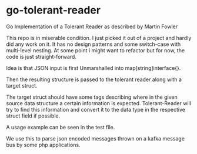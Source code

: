 # go-tolerant-reader
Go Implementation of a Tolerant Reader as described by Martin Fowler

This repo is in miserable condition. I just picked it out of a project and hardly did any work on it.
It has no design patterns and some switch-case with multi-level nesting. At some point i might want to refactor but for now, the code is just straight-forward.

Idea is that JSON input is first Unmarshalled into map[string]interface{}.

Then the resulting structure is passed to the tolerant reader along with a target struct.

The target struct should have some tags describing where in the given source data structure a certain information is expected.
Tolerant-Reader will try to find this information and convert it to the data type in the respective struct field if possible.

A usage example can be seen in the test file.

We use this to parse json encoded messages thrown on a kafka message bus by some php applications.
